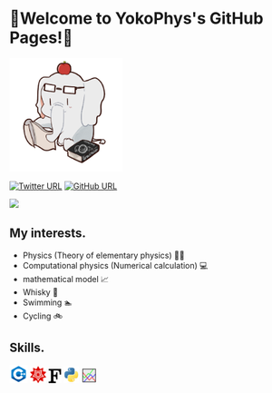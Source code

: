 # 🐘Welcome to YokoPhys's GitHub Pages!🐘

<img src=image/sozai1.png alt=icon2 width="200">


[![Twitter URL](https://img.shields.io/twitter/url/https/twitter.com/hrt_ykym.svg?style=social&label=Follow:%20%40hrt_ykym)](https://twitter.com/hrt_ykym)
[![GitHub URL](https://img.shields.io/badge/GitHub--lightgrey.svg?logo=github&amp;style=social&label=Follow:%20%40YokoPhys-h)](https://github.com/YokoPhys-h)


![](https://github-readme-stats.vercel.app/api?username=YokoPhys-h&count_private=true&show_icons=true&theme=dracula)

## My interests.
- Physics (Theory of elementary physics) 👨‍🎓
- Computational physics (Numerical calculation) 💻
- mathematical model 📈
- Whisky 🥃
- Swimming 🏊
- Cycling 🚲

## Skills.
[](
    25~30pxが最適
)
[![cpp](image/cpp.png)](https://en.wikipedia.org/wiki/C%2B%2B)
[![mathematica](image/mathematica.png)](https://www.wolfram.com/)
[![fortran](image/fortran.png)](https://en.wikipedia.org/wiki/Fortran)
[![python](image/python.png)](https://www.python.org/)
[![gnuplot](image/gnuplot.png)](http://www.gnuplot.info/)

